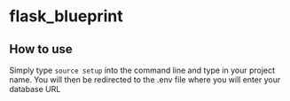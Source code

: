 # flask_blueprint

## How to use
Simply type `source setup` into the command line and type in your project name.
You will then be redirected to the .env file where you will enter your database URL
